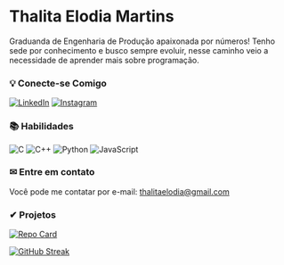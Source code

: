 # Thalita Elodia Martins

Graduanda de Engenharia de Produção apaixonada por números! Tenho sede por conhecimento e busco sempre evoluir, nesse caminho veio a necessidade de aprender mais sobre programação. 

### 💡 Conecte-se Comigo
[![LinkedIn](https://img.shields.io/badge/LinkedIn-000?style=for-the-badge&logo=linkedin&logoColor=fffff)](https://www.linkedin.com/in/thalitaelodia/)
[![Instagram](https://img.shields.io/badge/Instagram-000?style=for-the-badge&logo=instagram&logoColor=ffff)](https://www.instagram.com/thalitaelodia/)
### 📚 Habilidades
![C](https://img.shields.io/badge/C-000?style=for-the-badge&logo=c)
![C++](https://img.shields.io/badge/C%2B%2B-000?style=for-the-badge&logo=c%2B%2B&logoColor=00599C)
![Python](https://img.shields.io/badge/Python-000?style=for-the-badge&logo=python)
![JavaScript](https://img.shields.io/badge/JavaScript-000?style=for-the-badge&logo=javascript)
### ✉ Entre em contato
Você pode me contatar por e-mail: [thalitaelodia@gmail.com](mailto:thalitaelodia@gmail.com)

### ✔ Projetos
[![Repo Card](https://github-readme-stats.vercel.app/api/pin/?username=thalitaelodia&repo=dio-lab-open-source&bg_color=000&border_color=30A3DC&show_icons=true&icon_color=30A3DC&title_color=E94D5F&text_color=FFF)](https://github.com/thalitaelodia/dio-lab-open-source)

[![GitHub Streak](https://streak-stats.demolab.com/?user=SEUUSERNAME&theme=bear&background=000&border=30A3DC&dates=FFF)](https://git.io/streak-stats)
